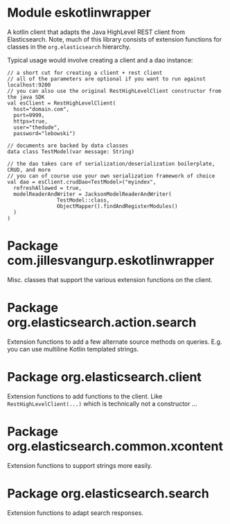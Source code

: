 # Module eskotlinwrapper

A kotlin client that adapts the Java HighLevel REST client from Elasticsearch. Note, much of this library consists of extension functions for classes in the `org.elasticsearch` hierarchy.

Typical usage would involve creating a client and a dao instance:

```
// a short cut for creating a client + rest client
// all of the parameters are optional if you want to run against localhost:9200
// you can also use the original RestHighLevelClient constructor from the java SDK
val esClient = RestHighLevelClient(
  host="domain.com",
  port=9999,
  https=true,
  user="thedude",
  password="lebowski")

// documents are backed by data classes   
data class TestModel(var message: String)

// the dao takes care of serialization/deserialization boilerplate, CRUD, and more
// you can of course use your own serialization framework of choice
val dao = esClient.crudDao<TestModel>("myindex", 
  refreshAllowed = true,
  modelReaderAndWriter = JacksonModelReaderAndWriter(
                TestModel::class,
                ObjectMapper().findAndRegisterModules()
  )
)
```

# Package com.jillesvangurp.eskotlinwrapper

Misc. classes that support the various extension functions on the client.

# Package org.elasticsearch.action.search

Extension functions to add a few alternate source methods on queries. E.g. you can use multiline Kotlin templated strings.
	
# Package org.elasticsearch.client	

Extension functions to add functions to the client. Like `RestHighLevelClient(...)` which is technically not a constructor ...

# Package org.elasticsearch.common.xcontent	

Extension functions to support strings more easily.

# Package org.elasticsearch.search

Extension functions to adapt search responses.
